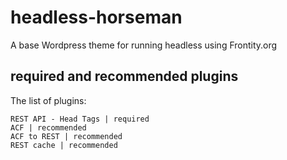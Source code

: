 # headless-horseman
A base Wordpress theme for running headless using Frontity.org

## required and recommended plugins
The list of plugins:

    REST API - Head Tags | required
    ACF | recommended
    ACF to REST | recommended
    REST cache | recommended
